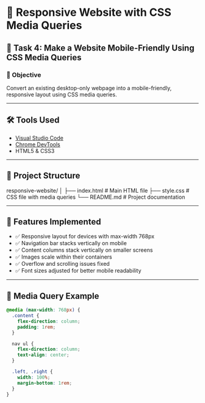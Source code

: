 # 📱 Responsive Website with CSS Media Queries

## 📝 Task 4: Make a Website Mobile-Friendly Using CSS Media Queries

### 🎯 Objective
Convert an existing desktop-only webpage into a mobile-friendly, responsive layout using CSS media queries.

---

## 🛠️ Tools Used

- [Visual Studio Code](https://code.visualstudio.com/)
- [Chrome DevTools](https://developer.chrome.com/docs/devtools/)
- HTML5 & CSS3

---

## 📂 Project Structure

responsive-website/
│
├── index.html # Main HTML file
├── style.css # CSS file with media queries
└── README.md # Project documentation

---

## 🚀 Features Implemented

- ✅ Responsive layout for devices with max-width 768px
- ✅ Navigation bar stacks vertically on mobile
- ✅ Content columns stack vertically on smaller screens
- ✅ Images scale within their containers
- ✅ Overflow and scrolling issues fixed
- ✅ Font sizes adjusted for better mobile readability

---

## 📱 Media Query Example

```css
@media (max-width: 768px) {
  .content {
    flex-direction: column;
    padding: 1rem;
  }

  nav ul {
    flex-direction: column;
    text-align: center;
  }

  .left, .right {
    width: 100%;
    margin-bottom: 1rem;
  }
}

